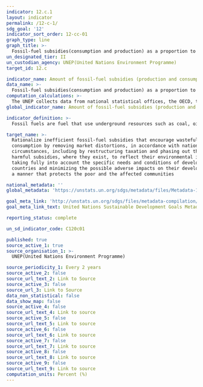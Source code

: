 ```yaml
---
indicator: 12.c.1
layout: indicator
permalink: /12-c-1/
sdg_goal: '12'
indicator_sort_order: 12-cc-01
graph_type: line
graph_title: >-
  Fossil-fuel subsidies(consumption and production) as a proportion to total GDP  
un_designated_tier: II
un_custodian_agency: UNEP(United Nations Environment Programme)
target_id: 12.c

indicator_name: Amount of fossil-fuel subsidies (production and consumption) per unit of GDP
data_name: >-
  Fossil-fuel subsidies(consumption and production) as a proportion to total GDP  
computation_calculations: >-
  The UNEP collects data from national statistical offices, the OECD, the IMF, and the IEA
global_indicator_name: Amount of fossil-fuel subsidies (production and consumption) per unit of GDP

indicator_definition: >-
  Fossil fuels are fuel that use underground resources such as coal, oil, and natural gas. By extension, it also includes all secondary fuels(including electricity and heat) manufactured from a fossil fuels. Fossil fuel subsidies cover both subsidies for consumers and producers. In order to measure fossil fuel subsidies, three sub-indicators are recommended for reporting on this indicator: 1) direct transfer of government funds; 2) induced transfers (price support); and as an optional sub-indicator 3) tax expenditure, other revenue foregone, and underpricing of goods and services.

target_name: >-
  Rationalize inefficient fossil-fuel subsidies that encourage wasteful
  consumption by removing market distortions, in accordance with national
  circumstances, including by restructuring taxation and phasing out those
  harmful subsidies, where they exist, to reflect their environmental impacts,
  taking fully into account the specific needs and conditions of developing
  countries and minimizing the possible adverse impacts on their development in
  a manner that protects the poor and the affected communities

national_metadata: ''
global_metadata: 'https://unstats.un.org/sdgs/metadata/files/Metadata-12-0c-01.pdf'  

goal_meta_link: 'http://unstats.un.org/sdgs/files/metadata-compilation/Metadata-Goal-12.pdf'  
goal_meta_link_text: United Nations Sustainable Development Goals Metadata (pdf 782kB)  

reporting_status: complete

un_sd_indicator_code: C120c01

published: true
source_active_1: true
source_organisation_1: >- 
  UNEP(United Nations Environment Programme)

source_periodicity_1: Every 2 years 
source_active_2: false
source_url_text_2: Link to Source
source_active_3: false
source_url_3: Link to Source
data_non_statistical: false
data_show_map: false
source_active_4: false
source_url_text_4: Link to source
source_active_5: false
source_url_text_5: Link to source
source_active_6: false
source_url_text_6: Link to source
source_active_7: false
source_url_text_7: Link to source
source_active_8: false
source_url_text_8: Link to source
source_active_9: false
source_url_text_9: Link to source
computation_units: Percent (%)
---
```

